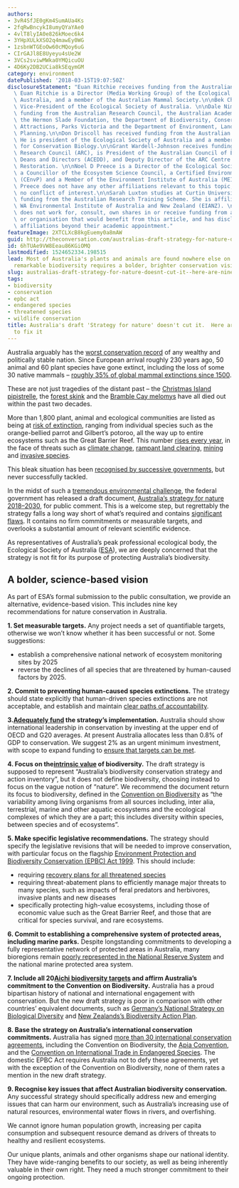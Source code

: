 ```yaml
---
authors:
- 3vR4SfJE0gKm4SumAUa4Ks
- 2fqRwBncykI8umyQYaYAe0
- 4vlT8lyIA0e826kMoec6k4
- 3YHpXULkXSO2q4mawEy0WG
- 1zsbnWTGEoOw60cMQoy6uG
- CIrGAJl8E8Uyeyu4sUe2W
- 3VCs2sviwMWka0YMQicuOU
- 4D6Ky2DB2UCia8kSEqymGM
category: environment
datePublished: '2018-03-15T19:07:50Z'
disclosureStatement: "Euan Ritchie receives funding from the Australian Research Council.\
  \ Euan Ritchie is a Director (Media Working Group) of the Ecological Society of\
  \ Australia, and a member of the Australian Mammal Society.\n\nBek Christensen is\
  \ Vice-President of the Ecological Society of Australia. \n\nDale Nimmo receives\
  \ funding from the Australian Research Council, the Australian Academy of Science,\
  \ the Hermon Slade Foundation, the Department of Biodiversity, Conservation and\
  \ Attractions, Parks Victoria and the Department of Environment, Land, Water and\
  \ Planning.\n\nDon Driscoll has received funding from the Australian Research Council.\
  \ He is president of the Ecological Society of Australia and a member of the Society\
  \ for Conservation Biology.\n\nGrant Wardell-Johnson receives funding from the Australian\
  \ Research Council (ARC), is President of the Australian Council of Environment\
  \ Deans and Directors (ACEDD), and Deputy Director of the ARC Centre for Mine Site\
  \ Restoration. \n\nNoel D Preece is a Director of the Ecological Society of Australia,\
  \ a Councillor of the Ecosystem Science Council, a Certified Environmental Practitioner\
  \ (CEnvP) and a Member of the Environment Institute of Australia (MEIANZ). Noel\
  \ Preece does not have any other affiliations relevant to this topic, and declares\
  \ no conflict of interest.\n\nSarah Luxton studies at Curtin University and receives\
  \ funding from the Australian Research Training Scheme. She is affiliated with the\
  \ WA Environmental Institute of Australia and New Zealand (EIANZ). \n\nBill Bateman\
  \ does not work for, consult, own shares in or receive funding from any company\
  \ or organisation that would benefit from this article, and has disclosed no relevant\
  \ affiliations beyond their academic appointment."
featureImage: 2XTCLXcB8kgEuemy0a8mAW
guid: http://theconversation.com/australias-draft-strategy-for-nature-doesnt-cut-it-here-are-nine-ways-to-fix-it-92345
id: 6hTUAe9VW8Eeau86KGiOMQ
lastmodified: 1524652334.198515
lead: Most of Australia's plants and animals are found nowhere else on Earth. This
  remarkable biodiversity requires a bolder, brighter conservation vision.
slug: australias-draft-strategy-for-nature-doesnt-cut-it--here-are-nine-ways-to-fix-it
tags:
- biodiversity
- conservation
- epbc act
- endangered species
- threatened species
- wildlife conservation
title: Australia's draft 'Strategy for nature' doesn't cut it.  Here are nine ways
  to fix it
---
```

Australia arguably has the [worst conservation record](https://www.theguardian.com/environment/series/our-wide-brown-land) of any wealthy and politically stable nation. Since European arrival roughly 230 years ago, 50 animal and 60 plant species have gone extinct, including the loss of some 30 native mammals – [roughly 35% of global mammal extinctions since 1500](http://www.pnas.org/content/112/15/4531). 

These are not just tragedies of the distant past – the [Christmas Island pipistrelle](https://theconversation.com/threat-of-extinction-demands-fast-and-decisive-action-7985), the [forest skink](https://theconversation.com/vale-gump-the-last-known-christmas-island-forest-skink-30252) and the [Bramble Cay melomys](https://theconversation.com/to-save-australias-mammals-we-need-a-change-of-heart-27423) have all died out within the past two decades. 

More than 1,800 plant, animal and ecological communities are listed as being at [risk of extinction](http://www.environment.gov.au/cgi-bin/sprat/public/sprat.pl), ranging from individual species such as the orange-bellied parrot and Gilbert’s potoroo, all the way up to entire ecosystems such as the Great Barrier Reef. This number [rises every year](https://theconversation.com/australias-species-need-an-independent-champion-83580), in the face of threats such as [climate change](https://www.nature.com/articles/nature21707), [rampant land clearing](https://www.theguardian.com/environment/datablog/ng-interactive/2018/mar/06/land-clearing-in-australia-see-how-cleared-areas-compare-with-your-home-town), [mining](https://theconversation.com/four-environmental-reasons-why-fast-tracking-the-carmichael-coal-mine-is-a-bad-idea-67449) and [invasive species](http://www.pnas.org/content/113/40/11261). 

This bleak situation has been [recognised by successive governments](http://www.environment.gov.au/science/soe), but never successfully tackled.


In the midst of such a [tremendous environmental challenge](http://www.pnas.org/content/114/30/E6089), the federal government has released a draft document, [Australia’s strategy for nature 2018–2030](https://www.environment.gov.au/biodiversity/conservation/strategy/draft-revision), for public comment. This is a welcome step, but regrettably the strategy falls a long way short of what’s required and contains [significant flaws](http://www.smh.com.au/federal-politics/political-news/global-embarrassment-critics-deride-plan-to-stop-plant-and-animal-extinctions-20180119-h0ld7g.html). It contains no firm commitments or measurable targets, and overlooks a substantial amount of relevant scientific evidence. 

As representatives of Australia’s peak professional ecological body, the Ecological Society of Australia ([ESA](https://www.ecolsoc.org.au/)), we are deeply concerned that the strategy is not fit for its purpose of protecting Australia’s biodiversity. 

## A bolder, science-based vision

As part of ESA’s formal submission to the public consultation, we provide an alternative, evidence-based vision. This includes nine key recommendations for nature conservation in Australia. 

**1\. Set measurable targets.** Any project needs a set of quantifiable targets, otherwise we won’t know whether it has been successful or not. Some suggestions: 

  * establish a comprehensive national network of ecosystem monitoring sites by 2025
  * reverse the declines of all species that are threatened by human-caused factors by 2025.



**2\. Commit to preventing human-caused species extinctions.** The strategy should state explicitly that human-driven species extinctions are not acceptable, and establish and maintain [clear paths of accountability](http://onlinelibrary.wiley.com/doi/10.1111/cobi.12852/full).

**3.[Adequately fund](https://theconversation.com/government-needs-to-front-up-billions-not-millions-to-save-australias-threatened-species-74250) the strategy’s implementation.** Australia should show international leadership in conservation by investing at the upper end of OECD and G20 averages. At present Australia allocates less than 0.8% of GDP to conservation. We suggest 2% as an urgent minimum investment, with scope to expand funding to [ensure that targets can be met](http://www.pnas.org/content/110/29/12144).

**4\. Focus on the[intrinsic value](https://theconversation.com/nature-is-neglected-in-this-election-campaign-at-its-and-our-own-peril-56445) of biodiversity.** The draft strategy is supposed to represent “Australia’s biodiversity conservation strategy and action inventory”, but it does not define biodiversity, choosing instead to focus on the vague notion of “nature”. We recommend the document return its focus to biodiversity, defined in the [Convention on Biodiversity](https://www.cbd.int/convention/) as “the variability among living organisms from all sources including, inter alia, terrestrial, marine and other aquatic ecosystems and the ecological complexes of which they are a part; this includes diversity within species, between species and of ecosystems”.

**5\. Make specific legislative recommendations.** The strategy should specify the legislative revisions that will be needed to improve conservation, with particular focus on the flagship [Environment Protection and Biodiversity Conservation (EPBC) Act 1999](http://www.environment.gov.au/epbc). This should include:

  * requiring [recovery plans for all threatened species](https://www.theguardian.com/environment/2018/feb/20/fantasy-documents-recovery-plans-failing-australias-endangered-species)
  * requiring threat-abatement plans to efficiently manage major threats to many species, such as impacts of feral predators and herbivores, invasive plants and new diseases
  * specifically protecting high-value ecosystems, including those of economic value such as the Great Barrier Reef, and those that are critical for species survival, and rare ecosystems.



**6\. Commit to establishing a comprehensive system of protected areas, including marine parks.** Despite longstanding commitments to developing a fully representative network of protected areas in Australia, many bioregions remain [poorly represented in the National Reserve System](http://onlinelibrary.wiley.com/doi/10.1111/j.1442-8903.2009.00484.x/abstract) and the national marine protected area system.

**7\. Include all 20[Aichi biodiversity targets](https://www.cbd.int/sp/targets/) and affirm Australia’s commitment to the Convention on Biodiversity.** Australia has a proud bipartisan history of national and international engagement with conservation. But the new draft strategy is poor in comparison with other countries’ equivalent documents, such as [Germany’s National Strategy on Biological Diversity](https://www.bfn.de/en/activities/biodiversity/national-biodiversity-strategy.html) and [New Zealands’s Biodiversity Action Plan](http://www.doc.govt.nz/nature/biodiversity/nz-biodiversity-strategy-and-action-plan/).

**8\. Base the strategy on Australia’s international conservation commitments.** Australia has signed [more than 30 international conservation agreements](http://www.environment.gov.au/biodiversity/publications/australias-biodiversity-conservation-strategy), including the Convention on Biodiversity, the [Apia Convention](http://www.sprep.org/legal/meetings-apia-convention), and the [Convention on International Trade in Endangered Species](https://www.cites.org/). The domestic EPBC Act requires Australia not to defy these agreements, yet with the exception of the Convention on Biodiversity, none of them rates a mention in the new draft strategy.

**9\. Recognise key issues that affect Australian biodiversity conservation.** Any successful strategy should specifically address new and emerging issues that can harm our environment, such as Australia’s increasing use of natural resources, environmental water flows in rivers, and overfishing.

We cannot ignore human population growth, increasing per capita consumption and subsequent resource demand as drivers of threats to healthy and resilient ecosystems.

Our unique plants, animals and other organisms shape our national identity. They have wide-ranging benefits to our society, as well as being inherently valuable in their own right. They need a much stronger commitment to their ongoing protection.